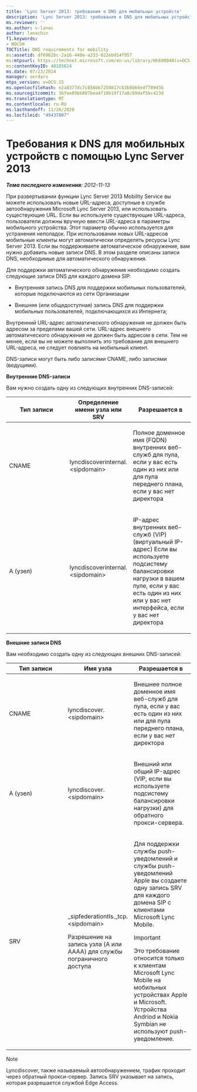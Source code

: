 ```yaml
---
title: 'Lync Server 2013: требования к DNS для мобильных устройств'
description: 'Lync Server 2013: требования к DNS для мобильных устройств.'
ms.reviewer: ''
ms.author: v-lanac
author: lanachin
f1.keywords:
- NOCSH
TOCTitle: DNS requirements for mobility
ms:assetid: df6962bc-2a16-440e-a333-022ebd14f957
ms:mtpsurl: https://technet.microsoft.com/en-us/library/Hh690040(v=OCS.15)
ms:contentKeyID: 48185624
ms.date: 07/23/2014
manager: serdars
mtps_version: v=OCS.15
ms.openlocfilehash: e2a8377dc7c856bb7250817cb3b8b66ed7789d3b
ms.sourcegitcommit: 36fee89bb887bea4f18b19f17a8c69daf5bc423d
ms.translationtype: MT
ms.contentlocale: ru-RU
ms.lasthandoff: 11/26/2020
ms.locfileid: "49437807"
---
```

# <a name="dns-requirements-for-mobility-with-lync-server-2013"></a>Требования к DNS для мобильных устройств с помощью Lync Server 2013

<div data-xmlns="http://www.w3.org/1999/xhtml">

<div class="topic" data-xmlns="http://www.w3.org/1999/xhtml" data-msxsl="urn:schemas-microsoft-com:xslt" data-cs="https://msdn.microsoft.com/">

<div data-asp="https://msdn2.microsoft.com/asp">



</div>

<div id="mainSection">

<div id="mainBody">

<span> </span>

_**Тема последнего изменения:** 2012-11-13_

При развертывании функции Lync Server 2013 Mobility Service вы можете использовать новые URL-адреса, доступные в службе автообнаружения Microsoft Lync Server 2013, или использовать существующие URL. Если вы используете существующие URL-адреса, пользователи должны вручную ввести URL-адреса в параметры мобильного устройства. Этот параметр обычно используется для устранения неполадок. При использовании новых URL-адресов мобильные клиенты могут автоматически определять ресурсы Lync Server 2013. Если вы поддерживаете автоматическое обнаружение, вам нужно добавить новые записи DNS. В этом разделе описаны записи DNS, необходимые для автоматического обнаружения.

Для поддержки автоматического обнаружения необходимо создать следующие записи DNS для каждого домена SIP:

  - Внутренняя запись DNS для поддержки мобильных пользователей, которые подключаются из сети Организации

  - Внешняя (или общедоступная) запись DNS для поддержки мобильных пользователей, подключающихся из Интернета;

Внутренний URL-адрес автоматического обнаружения не должен быть адресом за пределами вашей сети. URL-адрес внешнего автоматического обнаружения не должен быть адресом в сети. Тем не менее, если вы не можете выполнить это требование для внешнего URL-адреса, не следует повлиять на мобильный клиент.

DNS-записи могут быть либо записями CNAME, либо записями (ведущими).

**Внутренние DNS-записи**

Вам нужно создать одну из следующих внутренних DNS-записей:


<table>
<colgroup>
<col style="width: 33%" />
<col style="width: 33%" />
<col style="width: 33%" />
</colgroup>
<thead>
<tr class="header">
<th>Тип записи</th>
<th>Определение имени узла или SRV</th>
<th>Разрешается в</th>
</tr>
</thead>
<tbody>
<tr class="odd">
<td><p>CNAME</p></td>
<td><p>lyncdiscoverinternal.&lt;sipdomain&gt;</p></td>
<td><p>Полное доменное имя (FQDN) внутренних веб-служб для пула, если у вас есть один из них или для пула переднего плана, если у вас нет директора</p></td>
</tr>
<tr class="even">
<td><p>A (узел)</p></td>
<td><p>lyncdiscoverinternal.&lt;sipdomain&gt;</p></td>
<td><p>IP-адрес внутренних веб-служб (VIP) (виртуальный IP-адрес) Если вы используете подсистему балансировки нагрузки в вашем пуле, если у вас есть один из них или у вас нет интерфейса, если у вас нет директора</p></td>
</tr>
</tbody>
</table>


**Внешние записи DNS**

Вам необходимо создать одну из следующих внешних DNS-записей:


<table>
<colgroup>
<col style="width: 33%" />
<col style="width: 33%" />
<col style="width: 33%" />
</colgroup>
<thead>
<tr class="header">
<th>Тип записи</th>
<th>Имя узла</th>
<th>Разрешается в</th>
</tr>
</thead>
<tbody>
<tr class="odd">
<td><p>CNAME</p></td>
<td><p>lyncdiscover. &lt;sipdomain&gt;</p></td>
<td><p>Внешнее полное доменное имя веб-служб для пула, если у вас есть один из них или для пула переднего плана, если у вас нет директора</p></td>
</tr>
<tr class="even">
<td><p>A (узел)</p></td>
<td><p>lyncdiscover. &lt;sipdomain&gt;</p></td>
<td><p>Внешний или общий IP-адрес (VIP, если вы используете подсистему балансировки нагрузки) для обратного прокси-сервера.</p></td>
</tr>
<tr class="odd">
<td><p>SRV</p></td>
<td><p>_sipfederationtls._tcp. &lt;sipdomain&gt;</p>
<p>Разрешение на запись узла (A или AAAA) для службы пограничного доступа</p></td>
<td><p>Для поддержки службы push-уведомлений и службы push-уведомлений Apple вы создаете одну запись SRV для каждого домена SIP с клиентами Microsoft Lync Mobile.</p>
<div>

> [!IMPORTANT]  
> Это требование относится только к клиентам Microsoft Lync Mobile на мобильных устройствах Apple и Microsoft. Устройства Andriod и Nokia Symbian не используют push-уведомление.


</div></td>
</tr>
</tbody>
</table>


<div>


> [!NOTE]  
> Lyncdiscover, также называемый автообнаружением, трафик проходит через обратный прокси-сервер. Запись SRV указывает на запись, которая разрешается службой Edge Access.



</div>

</div>

<span> </span>

</div>

</div>

</div>

